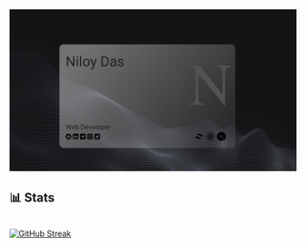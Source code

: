 <a href="https://www.linkedin.com/in/niloy-das1/">
<img src="./images/coverPhoto.jpg" />
</a>


## :bar_chart: Stats

<br />
<a href="https://git.io/streak-stats"><img src="https://github-readme-streak-stats.herokuapp.com?user=frustrated018&theme=tokyonight-duo&border_radius=10&card_width=500" alt="GitHub Streak" /></a>
